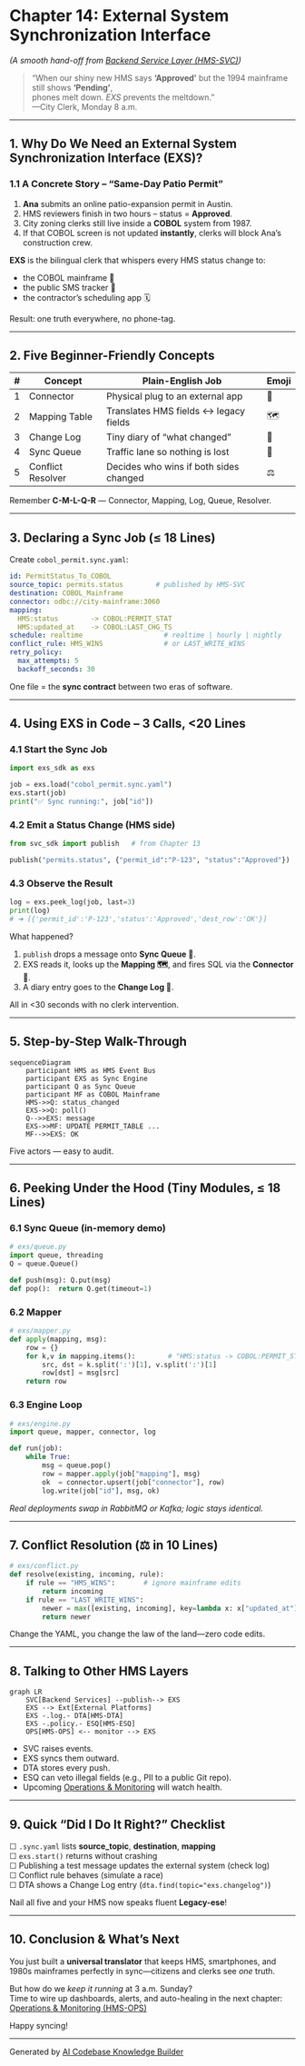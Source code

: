 # Chapter 14: External System Synchronization Interface  

*(A smooth hand-off from [Backend Service Layer (HMS-SVC)](13_backend_service_layer__hms_svc__.md))*  

> “When our shiny new HMS says **‘Approved’** but the 1994 mainframe still shows **‘Pending’**,  
> phones melt down. *EXS* prevents the meltdown.”  
> —City Clerk, Monday 8 a.m.

---

## 1. Why Do We Need an External System Synchronization Interface (EXS)?

### 1.1 A Concrete Story – “Same-Day Patio Permit”

1. **Ana** submits an online patio-expansion permit in Austin.  
2. HMS reviewers finish in two hours – status = **Approved**.  
3. City zoning clerks still live inside a **COBOL** system from 1987.  
4. If that COBOL screen is not updated **instantly**, clerks will block Ana’s construction crew.

**EXS** is the bilingual clerk that whispers every HMS status change to:

* the COBOL mainframe 🤖  
* the public SMS tracker 📱  
* the contractor’s scheduling app 🗓️  

Result: one truth everywhere, no phone-tag.

---

## 2. Five Beginner-Friendly Concepts

| # | Concept | Plain-English Job | Emoji |
|---|---------|------------------|-------|
| 1 | Connector | Physical plug to an external app | 🔌 |
| 2 | Mapping Table | Translates HMS fields ↔ legacy fields | 🗺️ |
| 3 | Change Log | Tiny diary of “what changed” | 📖 |
| 4 | Sync Queue | Traffic lane so nothing is lost | 🚚 |
| 5 | Conflict Resolver | Decides who wins if both sides changed | ⚖️ |

Remember **C-M-L-Q-R** — Connector, Mapping, Log, Queue, Resolver.

---

## 3. Declaring a Sync Job (≤ 18 Lines)

Create `cobol_permit.sync.yaml`:

```yaml
id: PermitStatus_To_COBOL
source_topic: permits.status        # published by HMS-SVC
destination: COBOL_Mainframe
connector: odbc://city-mainframe:3060
mapping:
  HMS:status        -> COBOL:PERMIT_STAT
  HMS:updated_at    -> COBOL:LAST_CHG_TS
schedule: realtime                    # realtime | hourly | nightly
conflict_rule: HMS_WINS               # or LAST_WRITE_WINS
retry_policy:
  max_attempts: 5
  backoff_seconds: 30
```

One file = the **sync contract** between two eras of software.

---

## 4. Using EXS in Code – 3 Calls, <20 Lines

### 4.1 Start the Sync Job  

```python
import exs_sdk as exs

job = exs.load("cobol_permit.sync.yaml")
exs.start(job)
print("✅ Sync running:", job["id"])
```

### 4.2 Emit a Status Change (HMS side)

```python
from svc_sdk import publish   # from Chapter 13

publish("permits.status", {"permit_id":"P-123", "status":"Approved"})
```

### 4.3 Observe the Result

```python
log = exs.peek_log(job, last=3)
print(log)
# ➜ [{'permit_id':'P-123','status':'Approved','dest_row':'OK'}]
```

What happened?  
1. `publish` drops a message onto **Sync Queue 🚚**.  
2. EXS reads it, looks up the **Mapping 🗺️**, and fires SQL via the **Connector 🔌**.  
3. A diary entry goes to the **Change Log 📖**.  

All in <30 seconds with no clerk intervention.

---

## 5. Step-by-Step Walk-Through

```mermaid
sequenceDiagram
    participant HMS as HMS Event Bus
    participant EXS as Sync Engine
    participant Q as Sync Queue
    participant MF as COBOL Mainframe
    HMS->>Q: status_changed
    EXS->>Q: poll()
    Q-->>EXS: message
    EXS->>MF: UPDATE PERMIT_TABLE ...
    MF-->>EXS: OK
```

Five actors — easy to audit.

---

## 6. Peeking Under the Hood (Tiny Modules, ≤ 18 Lines)

### 6.1 Sync Queue (in-memory demo)

```python
# exs/queue.py
import queue, threading
Q = queue.Queue()

def push(msg): Q.put(msg)
def pop():  return Q.get(timeout=1)
```

### 6.2 Mapper

```python
# exs/mapper.py
def apply(mapping, msg):
    row = {}
    for k,v in mapping.items():        # "HMS:status -> COBOL:PERMIT_STAT"
        src, dst = k.split(':')[1], v.split(':')[1]
        row[dst] = msg[src]
    return row
```

### 6.3 Engine Loop

```python
# exs/engine.py
import queue, mapper, connector, log

def run(job):
    while True:
        msg = queue.pop()
        row = mapper.apply(job["mapping"], msg)
        ok  = connector.upsert(job["connector"], row)
        log.write(job["id"], msg, ok)
```

*Real deployments swap in RabbitMQ or Kafka; logic stays identical.*

---

## 7. Conflict Resolution (⚖️ in 10 Lines)

```python
# exs/conflict.py
def resolve(existing, incoming, rule):
    if rule == "HMS_WINS":       # ignore mainframe edits
        return incoming
    if rule == "LAST_WRITE_WINS":
        newer = max([existing, incoming], key=lambda x: x["updated_at"])
        return newer
```

Change the YAML, you change the law of the land—zero code edits.

---

## 8. Talking to Other HMS Layers

```mermaid
graph LR
    SVC[Backend Services] --publish--> EXS
    EXS --> Ext[External Platforms]
    EXS -.log.- DTA[HMS-DTA]
    EXS -.policy.- ESQ[HMS-ESQ]
    OPS[HMS-OPS] <-- monitor --> EXS
```

* SVC raises events.  
* EXS syncs them outward.  
* DTA stores every push.  
* ESQ can veto illegal fields (e.g., PII to a public Git repo).  
* Upcoming [Operations & Monitoring](15_operations___monitoring__hms_ops__.md) will watch health.

---

## 9. Quick “Did I Do It Right?” Checklist

☐ `.sync.yaml` lists **source_topic**, **destination**, **mapping**  
☐ `exs.start()` returns without crashing  
☐ Publishing a test message updates the external system (check log)  
☐ Conflict rule behaves (simulate a race)  
☐ DTA shows a Change Log entry (`dta.find(topic="exs.changelog")`)

Nail all five and your HMS now speaks fluent **Legacy-ese**!

---

## 10. Conclusion & What’s Next

You just built a **universal translator** that keeps HMS, smartphones, and 1980s mainframes perfectly in sync—citizens and clerks see *one* truth.

But how do we *keep it running* at 3 a.m. Sunday?  
Time to wire up dashboards, alerts, and auto-healing in the next chapter:  
[Operations & Monitoring (HMS-OPS)](15_operations___monitoring__hms_ops__.md)

Happy syncing!

---

Generated by [AI Codebase Knowledge Builder](https://github.com/The-Pocket/Tutorial-Codebase-Knowledge)